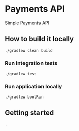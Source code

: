 # Payments API

Simple Payments API

## How to build it locally

    ./gradlew clean build
    
### Run integration tests

    ./gradlew test


### Run application locally

    ./gradlew bootRun

## Getting started

    .